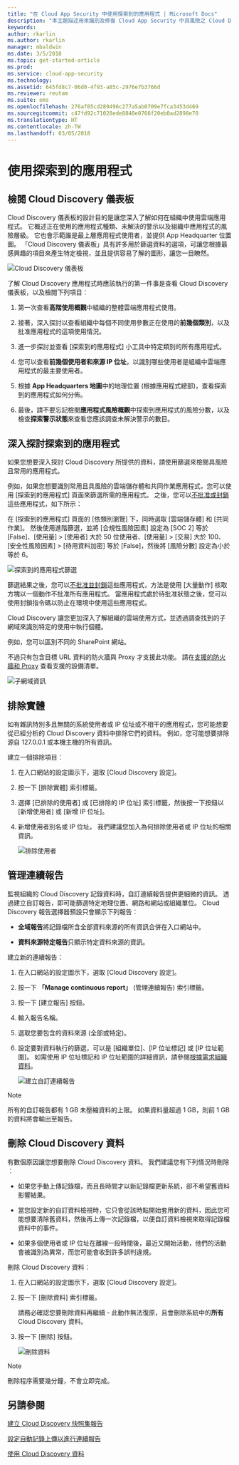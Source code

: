 ```yaml
---
title: "在 Cloud App Security 中使用探索到的應用程式 | Microsoft Docs"
description: "本主題描述用來識別及修復 Cloud App Security 中具風險之 Cloud Discovery 應用程式的程序。"
keywords: 
author: rkarlin
ms.author: rkarlin
manager: mbaldwin
ms.date: 3/5/2018
ms.topic: get-started-article
ms.prod: 
ms.service: cloud-app-security
ms.technology: 
ms.assetid: 645fd8c7-06d0-4f93-a85c-2976e7b3766d
ms.reviewer: reutam
ms.suite: ems
ms.openlocfilehash: 276af05cd289496c277a5ab0709e7fca3453d469
ms.sourcegitcommit: c47fd92c71028ede8840e0766f20eb0ad2898e70
ms.translationtype: HT
ms.contentlocale: zh-TW
ms.lasthandoff: 03/05/2018
---
```

# <a name="working-with-discovered-apps"></a>使用探索到的應用程式

## <a name="review-the-cloud-discovery-dashboard"></a>檢閱 Cloud Discovery 儀表板

Cloud Discovery 儀表板的設計目的是讓您深入了解如何在組織中使用雲端應用程式。 它概述正在使用的應用程式種類、未解決的警示以及組織中應用程式的風險層級。 它也會示範誰是最上層應用程式使用者，並提供 App Headquarter 位置圖。 「Cloud Discovery 儀表板」具有許多用於篩選資料的選項，可讓您根據最感興趣的項目來產生特定檢視，並且提供容易了解的圖形，讓您一目瞭然。

![Cloud Discovery 儀表板](./media/cloud-discovery-dashboard.png)

了解 Cloud Discovery 應用程式時應該執行的第一件事是查看 Cloud Discovery 儀表板，以及檢閱下列項目︰
 
1. 第一次查看**高階使用概觀**中組織的整體雲端應用程式使用。

2. 接著，深入探討以查看組織中每個不同使用參數正在使用的**前幾個類別**，以及批准應用程式的這項使用情況。

3. 進一步探討並查看 [探索到的應用程式] 小工具中特定類別的所有應用程式。

4. 您可以查看**前幾個使用者和來源 IP 位址**，以識別哪些使用者是組織中雲端應用程式的最主要使用者。
5. 根據 **App Headquarters 地圖**中的地理位置 (根據應用程式總部)，查看探索到的應用程式如何分佈。

6. 最後，請不要忘記檢閱**應用程式風險概觀**中探索到應用程式的風險分數，以及檢查**探索警示狀態**來查看您應該調查未解決警示的數目。

## <a name="deep-dive-into-discovered-apps"></a>深入探討探索到的應用程式
如果您想要深入探討 Cloud Discovery 所提供的資料，請使用篩選來檢閱具風險且常用的應用程式。


例如，如果您想要識別常用且具風險的雲端儲存體和共同作業應用程式，您可以使用 [探索到的應用程式] 頁面來篩選所需的應用程式。 之後，您可以[不批准或封鎖](governance-discovery.md)這些應用程式，如下所示：

在 [探索到的應用程式] 頁面的 [依類別瀏覽] 下，同時選取 [雲端儲存體] 和 [共同作業]。 然後使用進階篩選，並將 [合規性風險因素] 設定為 [SOC 2] 等於 [False]、[使用量] > [使用者] 大於 50 位使用者、[使用量]  >  [交易] 大於 100、[安全性風險因素]  >  [待用資料加密] 等於 [False]，然後將 [風險分數] 設定為小於等於 6。

![探索到的應用程式篩選](./media/discovered-app-filters.png)

篩選結果之後，您可以[不批准並封鎖](governance-discovery.md)這些應用程式，方法是使用 [大量動作] 核取方塊以一個動作不批准所有應用程式。 當應用程式處於待批准狀態之後，您可以使用封鎖指令碼以防止在環境中使用這些應用程式。

Cloud Discovery 讓您更加深入了解組織的雲端使用方式，並透過調查找到的子網域來識別特定的使用中執行個體。
     
例如，您可以區別不同的 SharePoint 網站。

不過只有包含目標 URL 資料的防火牆與 Proxy 才支援此功能。 請在[支援的防火牆和 Proxy](set-up-cloud-discovery#supported-firewalls-and-proxies) 查看支援的設備清單。

 ![子網域資訊](./media/discovery-domains.png) 

## <a name="exclude-entities"></a>排除實體  
如有雜訊特別多且無關的系統使用者或 IP 位址或不相干的應用程式，您可能想要從已經分析的 Cloud Discovery 資料中排除它們的資料。 例如，您可能想要排除源自 127.0.0.1 或本機主機的所有資訊。  
  
建立一個排除項目︰  
  
1.  在入口網站的設定圖示下，選取 [Cloud Discovery 設定]。  
  
2.  按一下 [排除實體] 索引標籤。  
  
3.  選擇 [已排除的使用者] 或 [已排除的 IP 位址] 索引標籤，然後按一下按鈕以 [新增使用者] 或 [新增 IP 位址]。  
  
4.  新增使用者別名或 IP 位址。 我們建議您加入為何排除使用者或 IP 位址的相關資訊。  
  
     ![排除使用者](./media/exclude-user.png "排除使用者")  
  
## <a name="manage-continuous-reports"></a>管理連續報告  
監視組織的 Cloud Discovery 記錄資料時，自訂連續報告提供更細微的資訊。 透過建立自訂報告，即可能篩選特定地理位置、網路和網站或組織單位。 Cloud Discovery 報告選擇器預設只會顯示下列報告︰  
  
-  **全域報告**將記錄檔所含全部資料來源的所有資訊合併在入口網站中。  
  
- **資料來源特定報告**只顯示特定資料來源的資訊。  
  
建立新的連續報告：  
  
1.  在入口網站的設定圖示下，選取 [Cloud Discovery 設定]。  
  
2.  按一下 **「Manage continuous report」** (管理連續報告) 索引標籤。  
  
3.  按一下 [建立報告] 按鈕。  
  
4.  輸入報告名稱。  
  
5.  選取您要包含的資料來源 (全部或特定)。  
  
6.  設定要對資料執行的篩選，可以是 [組織單位]、[IP 位址標記] 或 [IP 位址範圍]。 如需使用 IP 位址標記和 IP 位址範圍的詳細資訊，請參閱[根據需求組織資料](ip-tags.md)。  
  
    ![建立自訂連續報告](./media/create-custom-continuous-report.png) 

> [!NOTE]
> 所有的自訂報告都有 1 GB 未壓縮資料的上限。 如果資料量超過 1 GB，則前 1 GB 的資料將會輸出至報告。


## <a name="deleting-cloud-discovery-data"></a>刪除 Cloud Discovery 資料  
有數個原因讓您想要刪除 Cloud Discovery 資料。 我們建議您有下列情況時刪除︰  
  
-   如果您手動上傳記錄檔，而且長時間才以新記錄檔更新系統，卻不希望舊資料影響結果。  
  
-   當您設定新的自訂資料檢視時，它只會從該時點開始套用新的資料，因此您可能想要清除舊資料，然後再上傳一次記錄檔，以便自訂資料檢視來取得記錄檔資料中的事件。  
  
-   如果多個使用者或 IP 位址在離線一段時間後，最近又開始活動，他們的活動會被識別為異常，而您可能會收到許多誤判違規。  
  
刪除 Cloud Discovery 資料︰  
  
1.  在入口網站的設定圖示下，選取 [Cloud Discovery 設定]。  
  
2.  按一下 [刪除資料] 索引標籤。  
  
     請務必確認您要刪除資料再繼續 - 此動作無法復原，且會刪除系統中的**所有** Cloud Discovery 資料。  
  
3.  按一下 [刪除] 按鈕。  
  
     ![刪除資料](./media/delete-data.png "刪除資料")  
  
   > [!NOTE]  
   >  刪除程序需要幾分鐘，不會立即完成。  




## <a name="see-also"></a>另請參閱
 
[建立 Cloud Discovery 快照集報告](create-snapshot-cloud-discovery-reports.md)

[設定自動記錄上傳以進行連續報告](configure-automatic-log-upload-for-continuous-reports.md)

[使用 Cloud Discovery 資料](working-with-cloud-discovery-data.md)

